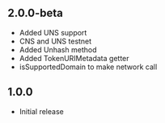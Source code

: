 ## 2.0.0-beta

- Added UNS support
- CNS and UNS testnet
- Added Unhash method
- Added TokenURIMetadata getter
- isSupportedDomain to make network call

## 1.0.0

- Initial release